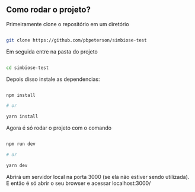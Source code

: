 

## Como rodar o projeto?

  
  Primeiramente clone o repositório em um diretório


```bash

git clone https://github.com/pbpeterson/simbiose-test

```

Em seguida entre na pasta do projeto


```bash

cd simbiose-test

```

Depois disso instale as dependencias:

  

```bash

npm install

# or

yarn install

```

Agora é só rodar o projeto com o comando

```bash

npm run dev

# or

yarn dev

```
  
  Abrirá um servidor local na porta 3000 (se ela não estiver sendo utilizada).
  E então é só abrir o seu browser e acessar localhost:3000/


 